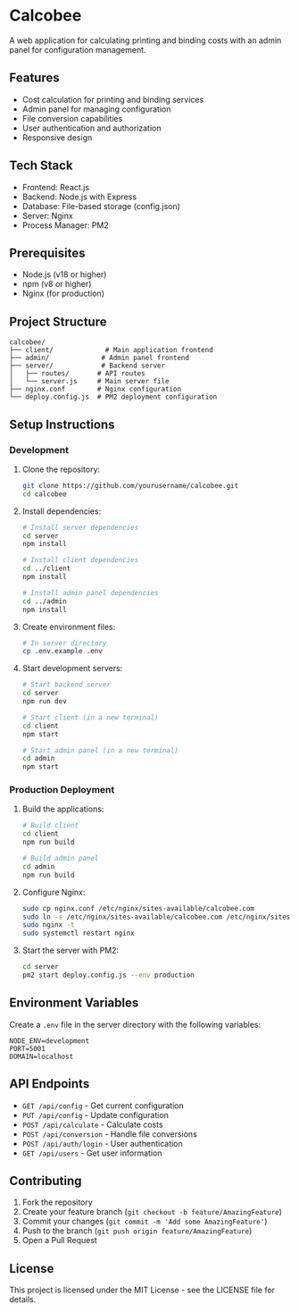 # Calcobee

A web application for calculating printing and binding costs with an admin panel for configuration management.

## Features

- Cost calculation for printing and binding services
- Admin panel for managing configuration
- File conversion capabilities
- User authentication and authorization
- Responsive design

## Tech Stack

- Frontend: React.js
- Backend: Node.js with Express
- Database: File-based storage (config.json)
- Server: Nginx
- Process Manager: PM2

## Prerequisites

- Node.js (v18 or higher)
- npm (v8 or higher)
- Nginx (for production)

## Project Structure

```
calcobee/
├── client/             # Main application frontend
├── admin/             # Admin panel frontend
├── server/            # Backend server
│   ├── routes/       # API routes
│   └── server.js     # Main server file
├── nginx.conf        # Nginx configuration
└── deploy.config.js  # PM2 deployment configuration
```

## Setup Instructions

### Development

1. Clone the repository:
   ```bash
   git clone https://github.com/yourusername/calcobee.git
   cd calcobee
   ```

2. Install dependencies:
   ```bash
   # Install server dependencies
   cd server
   npm install

   # Install client dependencies
   cd ../client
   npm install

   # Install admin panel dependencies
   cd ../admin
   npm install
   ```

3. Create environment files:
   ```bash
   # In server directory
   cp .env.example .env
   ```

4. Start development servers:
   ```bash
   # Start backend server
   cd server
   npm run dev

   # Start client (in a new terminal)
   cd client
   npm start

   # Start admin panel (in a new terminal)
   cd admin
   npm start
   ```

### Production Deployment

1. Build the applications:
   ```bash
   # Build client
   cd client
   npm run build

   # Build admin panel
   cd admin
   npm run build
   ```

2. Configure Nginx:
   ```bash
   sudo cp nginx.conf /etc/nginx/sites-available/calcobee.com
   sudo ln -s /etc/nginx/sites-available/calcobee.com /etc/nginx/sites-enabled/
   sudo nginx -t
   sudo systemctl restart nginx
   ```

3. Start the server with PM2:
   ```bash
   cd server
   pm2 start deploy.config.js --env production
   ```

## Environment Variables

Create a `.env` file in the server directory with the following variables:

```
NODE_ENV=development
PORT=5001
DOMAIN=localhost
```

## API Endpoints

- `GET /api/config` - Get current configuration
- `PUT /api/config` - Update configuration
- `POST /api/calculate` - Calculate costs
- `POST /api/conversion` - Handle file conversions
- `POST /api/auth/login` - User authentication
- `GET /api/users` - Get user information

## Contributing

1. Fork the repository
2. Create your feature branch (`git checkout -b feature/AmazingFeature`)
3. Commit your changes (`git commit -m 'Add some AmazingFeature'`)
4. Push to the branch (`git push origin feature/AmazingFeature`)
5. Open a Pull Request

## License

This project is licensed under the MIT License - see the LICENSE file for details. 